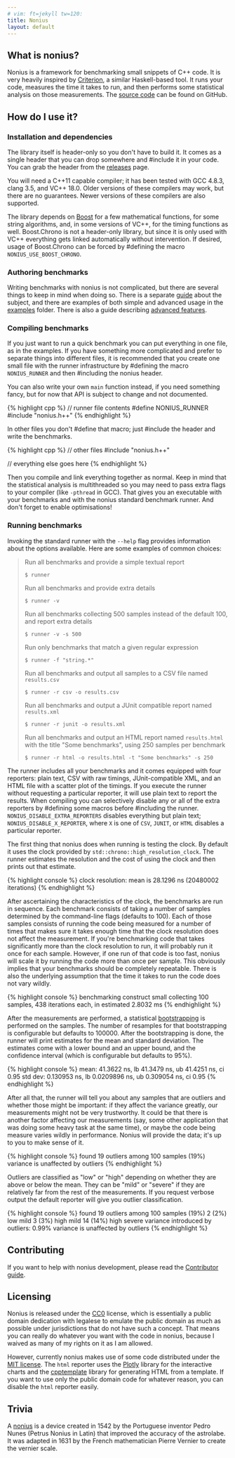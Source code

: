 ```yaml
---
# vim: ft=jekyll tw=120:
title: Nonius
layout: default
---
```


## What is nonius?

Nonius is a framework for benchmarking small snippets of C++ code. It is very
heavily inspired by [Criterion], a similar Haskell-based tool. It runs your
code, measures the time it takes to run, and then performs some statistical
analysis on those measurements. The [source code] can be found on GitHub.

 [Criterion]: http://www.serpentine.com/blog/2009/09/29/criterion-a-new-benchmarking-library-for-haskell/
 [source code]: https://github.com/rmartinho/nonius

## How do I use it?

### Installation and dependencies

The library itself is header-only so you don't have to build it. It comes as a
single header that you can drop somewhere and #include it in your code. You can
grab the header from the [releases] page.

 [releases]: https://github.com/rmartinho/nonius/releases


You will need a C++11 capable compiler; it has been tested with GCC 4.8.3,
clang 3.5, and VC++ 18.0. Older versions of these compilers may work, but there
are no guarantees. Newer versions of these compilers are also supported.

The library depends on [Boost] for a few mathematical functions, for some
string algorithms, and, in some versions of VC++, for the timing functions as
well. Boost.Chrono is not a header-only library, but since it is only used with
VC++ everything gets linked automatically without intervention. If desired,
usage of Boost.Chrono can be forced by #defining the macro
`NONIUS_USE_BOOST_CHRONO`.

 [Boost]: http://www.boost.org

### Authoring benchmarks

Writing benchmarks with nonius is not complicated, but there are several things
to keep in mind when doing so. There is a separate [guide] about the subject,
and there are examples of both simple and advanced usage in the [examples]
folder. There is also a guide describing [advanced features].

 [guide]: benchmarks
 [examples]: https://github.com/rmartinho/nonius/tree/devel/examples
 [advanced features]: advanced

### Compiling benchmarks

If you just want to run a quick benchmark you can put everything in one file, as
in the examples. If you have something more complicated and prefer to separate
things into different files, it is recommended that you create one small file
with the runner infrastructure by #defining the macro `NONIUS_RUNNER` and
then #including the nonius header.

You can also write your own `main` function instead, if you need something
fancy, but for now that API is subject to change and not documented.

{% highlight cpp %}
// runner file contents
#define NONIUS_RUNNER
#include "nonius.h++"
{% endhighlight %}

In other files you don't #define that macro; just #include the header and write
the benchmarks.

{% highlight cpp %}
// other files
#include "nonius.h++"

// everything else goes here
{% endhighlight %}

Then you compile and link everything together as normal. Keep in mind that the
statistical analysis is multithreaded so you may need to pass extra flags to
your compiler (like `-pthread` in GCC). That gives you an executable with your
benchmarks and with the nonius standard benchmark runner. And don't forget to
enable optimisations!

### Running benchmarks

Invoking the standard runner with the `--help` flag provides information about
the options available. Here are some examples of common choices:

> Run all benchmarks and provide a simple textual report
>
>     $ runner
>
> Run all benchmarks and provide extra details
>
>     $ runner -v
>
> Run all benchmarks collecting 500 samples instead of the default 100, and
> report extra details
>
>     $ runner -v -s 500
>
> Run only benchmarks that match a given regular expression
>
>     $ runner -f "string.*"
>
> Run all benchmarks and output all samples to a CSV file named `results.csv`
>
>     $ runner -r csv -o results.csv
>
> Run all benchmarks and output a JUnit compatible report named `results.xml`
>
>     $ runner -r junit -o results.xml
>
> Run all benchmarks and output an HTML report named `results.html` with the
> title "Some benchmarks", using 250 samples per benchmark
>
>     $ runner -r html -o results.html -t "Some benchmarks" -s 250
>

The runner includes all your benchmarks and it comes equipped with four
reporters: plain text, CSV with raw timings, JUnit-compatible XML, and an HTML
file with a scatter plot of the timings. If you execute the runner without
requesting a particular reporter, it will use plain text to report the results.
When compiling you can selectively disable any or all of the extra reporters
by #defining some macros before #including the runner.
`NONIUS_DISABLE_EXTRA_REPORTERS` disables everything but plain text;
`NONIUS_DISABLE_X_REPORTER`, where `X` is one of `CSV`, `JUNIT`, or `HTML`
disables a particular reporter.

The first thing that nonius does when running is testing the clock. By default
it uses the clock provided by `std::chrono::high_resolution_clock`. The runner
estimates the resolution and the cost of using the clock and then prints out
that estimate.

{% highlight console %}
clock resolution: mean is 28.1296 ns (20480002 iterations)
{% endhighlight %}

After ascertaining the characteristics of the clock, the benchmarks are run in
sequence. Each benchmark consists of taking a number of samples determined by
the command-line flags (defaults to 100). Each of those samples consists of
running the code being measured for a number of times that makes sure it takes
enough time that the clock resolution does not affect the measurement. If you're
benchmarking code that takes significantly more than the clock resolution to
run, it will probably run it once for each sample. However, if one run of that
code is too fast, nonius will scale it by running the code more than once per
sample. This obviously implies that your benchmarks should be completely
repeatable. There is also the underlying assumption that the time it takes to run
the code does not vary wildly.

{% highlight console %}
benchmarking construct small
collecting 100 samples, 438 iterations each, in estimated 2.8032 ms
{% endhighlight %}

After the measurements are performed, a statistical [bootstrapping] is performed
on the samples. The number of resamples for that bootstrapping is configurable
but defaults to 100000.  After the bootstrapping is done, the runner will print
estimates for the mean and standard deviation. The estimates come with a lower
bound and an upper bound, and the confidence interval (which is configurable but
defaults to 95%).

 [bootstrapping]: http://en.wikipedia.org/wiki/Bootstrapping_%28statistics%29

{% highlight console %}
mean: 41.3622 ns, lb 41.3479 ns, ub 41.4251 ns, ci 0.95
std dev: 0.130953 ns, lb 0.0209896 ns, ub 0.309054 ns, ci 0.95
{% endhighlight %}

After all that, the runner will tell you about any samples that are outliers
and whether those might be important: if they affect the variance greatly, our
measurements might not be very trustworthy. It could be that there is another
factor affecting our measurements (say, some other application that was doing
some heavy task at the same time), or maybe the code being measure varies wildly
in performance. Nonius will provide the data; it's up to you to make sense of
it.

{% highlight console %}
found 19 outliers among 100 samples (19%)
variance is unaffected by outliers
{% endhighlight %}

Outliers are classified as "low" or "high" depending on whether they are above
or below the mean. They can be "mild" or "severe" if they are relatively far
from the rest of the measurements. If you request verbose output the default
reporter will give you outlier classification.

{% highlight console %}
found 19 outliers among 100 samples (19%)
  2 (2%) low mild
  3 (3%) high mild
  14 (14%) high severe
variance introduced by outliers: 0.99%
variance is unaffected by outliers
{% endhighlight %}

## Contributing

If you want to help with nonius development, please read the [Contributor guide].

 [Contributor guide]: contributing

## Licensing

Nonius is released under the [CC0] license, which is essentially a public domain
dedication with legalese to emulate the public domain as much as possible under
jurisdictions that do not have such a concept. That means you can really do
whatever you want with the code in nonius, because I waived as many of my rights
on it as I am allowed.

 [CC0]: http://creativecommons.org/publicdomain/zero/1.0/

However, currently nonius makes use of some code distributed under the [MIT
license]. The `html` reporter uses the [Plotly] library for the interactive
charts and the [cpptemplate] library for generating HTML from a template. If
you want to use only the public domain code for whatever reason, you can
disable the `html` reporter easily.

 [MIT license]: https://bitbucket.org/ginstrom/cpptemplate/raw/d4263ca998038f7ae18aeb9d2358f0c11f00552d/LICENSE.txt
 [Plotly]: https://plot.ly/
 [cpptemplate]: https://bitbucket.org/ginstrom/cpptemplate

## Trivia

A [nonius] is a device created in 1542 by the Portuguese inventor Pedro Nunes
(Petrus Nonius in Latin) that improved the accuracy of the astrolabe. It was
adapted in 1631 by the French mathematician Pierre Vernier to create the vernier
scale.

 [Nonius]: http://en.wikipedia.org/wiki/Nonius_%28device%29

